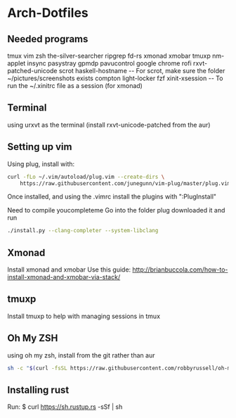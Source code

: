 # Arch-Dotfiles
## Needed programs
tmux
vim
zsh
the-silver-searcher
ripgrep
fd-rs
xmonad
xmobar
tmuxp
nm-applet
insync
pasystray
gpmdp
pavucontrol
google chrome
rofi
rxvt-patched-unicode
scrot
haskell-hostname
-- For scrot, make sure the folder ~/pictures/screenshots exists
compton
light-locker
fzf
xinit-xsession -- To run the ~/.xinitrc file as a session (for xmonad)

## Terminal
using urxvt as the terminal (install rxvt-unicode-patched from the aur)

## Setting up vim
Using plug, install with:
```sh
curl -fLo ~/.vim/autoload/plug.vim --create-dirs \
    https://raw.githubusercontent.com/junegunn/vim-plug/master/plug.vim
```
Once installed, and using the .vimrc install the plugins with ":PlugInstall"

Need to compile youcompleteme
Go into the folder plug downloaded it and run 
```sh
./install.py --clang-completer --system-libclang
```

## Xmonad
Install xmonad and xmobar
Use this guide: http://brianbuccola.com/how-to-install-xmonad-and-xmobar-via-stack/

## tmuxp
Install tmuxp to help with managing sessions in tmux

## Oh My ZSH
using oh my zsh, install from the git rather than aur
```sh
sh -c "$(curl -fsSL https://raw.githubusercontent.com/robbyrussell/oh-my-zsh/master/tools/install.sh)"
```
## Installing rust
Run: $ curl https://sh.rustup.rs -sSf | sh


